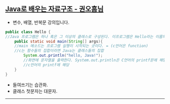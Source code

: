 ## [Java로 배우는 자료구조 - 권오흠님](https://www.inflearn.com/course/java-%EC%9E%90%EB%A3%8C%EA%B5%AC%EC%A1%B0/dashboard)

- 변수, 배열, 반복문 강의입니다.

```Java
public class Hello {
//Java 프로그램은 하나 혹은 그 이상의 클래스로 구성된다. 이프로그램은 Hello라는 이름의 하나의 클래스로 이루어졌다.
    public static void main(String[] args){
    //main 메소드는 프로그램 실행이 시작되는 곳이다. = (c언어은 function)
    //c는 함수들의 집합이라면 Java는 클래스들의 집합
        System.out.println("hello, Java!");
        //화면에 문자열을 출력한다. System.out.println은 C언어의 printf문에 해당한다. 출력하고 싶은 문자열을 겹따옴표("")로 묶는다.
        //c언어의 printf에 해당
    }
}
```

- 들여쓰기는 습관화.
- 클래스 첫문자는 대문자.

<hr>
